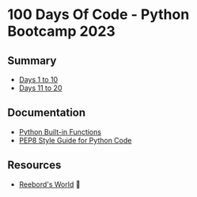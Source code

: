 # 100 Days Of Code - Python Bootcamp 2023

## Summary

- [Days 1 to 10](./days_001_010/days_001_010.md)
- [Days 11 to 20](./days_011_020/days_011_020.md)

## Documentation

- [Python Built-in Functions](https://docs.python.org/3/library/functions.html)
- [PEP8 Style Guide for Python Code](https://peps.python.org/pep-0008/)

## Resources

- [Reebord's World](https://reeborg.ca/index_en.html) 🤖

